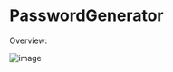 # PasswordGenerator

Overview:

![image](https://github.com/mertcetiin/PasswordGenerator/assets/102957602/ea0f4914-e226-4b92-93bd-1e64359ebff2)

